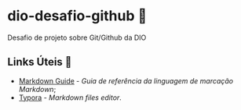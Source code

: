 # dio-desafio-github :diamond_shape_with_a_dot_inside:
Desafio de projeto sobre Git/Github da DIO

## Links Úteis :link:
- [Markdown Guide](https://www.markdownguide.org/) - *Guia de referência da linguagem de marcação Markdown*;
- [Typora](https://typora.io/) - *Markdown files editor*.
